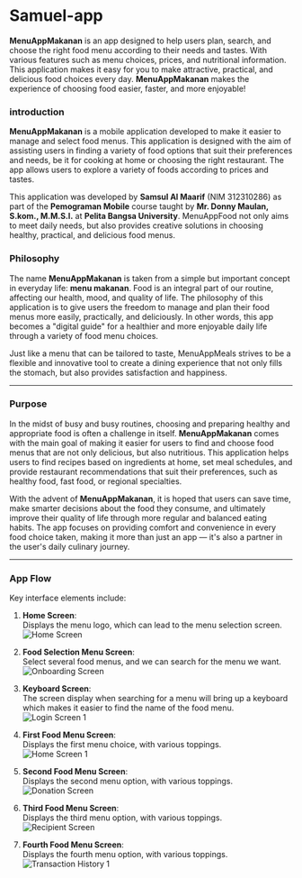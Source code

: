 # Samuel-app
**MenuAppMakanan** is an app designed to help users plan, search, and choose the right food menu according to their needs and tastes. With various features such as menu choices, prices, and nutritional information. This application makes it easy for you to make attractive, practical, and delicious food choices every day. **MenuAppMakanan** makes the experience of choosing food easier, faster, and more enjoyable!

### introduction

**MenuAppMakanan** is a mobile application developed to make it easier to manage and select food menus. This application is designed with the aim of assisting users in finding a variety of food options that suit their preferences and needs, be it for cooking at home or choosing the right restaurant. The app allows users to explore a variety of foods according to prices and tastes.

This application was developed by **Samsul Al Maarif** (NIM 312310286) as part of the **Pemograman Mobile** course taught by **Mr. Donny Maulan, S.kom., M.M.S.I.** at **Pelita Bangsa University**. MenuAppFood not only aims to meet daily needs, but also provides creative solutions in choosing healthy, practical, and delicious food menus.

### Philosophy

  

The name **MenuAppMakanan** is taken from a simple but important concept in everyday life: **menu makanan**. Food is an integral part of our routine, affecting our health, mood, and quality of life. The philosophy of this application is to give users the freedom to manage and plan their food menus more easily, practically, and deliciously. In other words, this app becomes a "digital guide" for a healthier and more enjoyable daily life through a variety of food menu choices.

Just like a menu that can be tailored to taste, MenuAppMeals strives to be a flexible and innovative tool to create a dining experience that not only fills the stomach, but also provides satisfaction and happiness.

___

### Purpose

  
In the midst of busy and busy routines, choosing and preparing healthy and appropriate food is often a challenge in itself. **MenuAppMakanan** comes with the main goal of making it easier for users to find and choose food menus that are not only delicious, but also nutritious. This application helps users to find recipes based on ingredients at home, set meal schedules, and provide restaurant recommendations that suit their preferences, such as healthy food, fast food, or regional specialties.

With the advent of **MenuAppMakanan**, it is hoped that users can save time, make smarter decisions about the food they consume, and ultimately improve their quality of life through more regular and balanced eating habits. The app focuses on providing comfort and convenience in every food choice taken, making it more than just an app — it's also a partner in the user's daily culinary journey.


___

### App Flow

Key interface elements include:

1. **Home Screen**:  
   Displays the menu logo, which can lead to the menu selection screen.
   ![Home Screen](https://github.com/samsull02/MenuApp/blob/main/Android%20Compact%20-%201%20(1).png)

2. **Food Selection Menu Screen**:  
   Select several food menus, and we can search for the menu we want.
   ![Onboarding Screen ](https://github.com/samsull02/MenuApp/blob/main/Android%20Compact%20-%202.png)

3. **Keyboard Screen**:  
   The screen display when searching for a menu will bring up a keyboard which makes it easier to find the name of the food menu. 
    ![Login Screen 1](https://github.com/samsull02/MenuApp/blob/main/Android%20Compact%20-%207.png) 

4. **First Food Menu Screen**:  
  Displays the first menu choice, with various toppings.  
    ![Home Screen 1](https://github.com/samsull02/MenuApp/blob/main/Android%20Compact%20-%203.png)

5. **Second Food Menu Screen**:  
   Displays the second menu option, with various toppings.
   ![Donation Screen](https://github.com/samsull02/MenuApp/blob/main/Android%20Compact%20-%204%20(1).png)

6. **Third Food Menu Screen**:  
   Displays the third menu option, with various toppings.
   ![Recipient Screen](https://github.com/samsull02/MenuApp/blob/main/Android%20Compact%20-%205.png)

7. **Fourth Food Menu Screen**:  
   Displays the fourth menu option, with various toppings.
    ![Transaction History 1](https://github.com/samsull02/MenuApp/blob/main/Android%20Compact%20-%206.png) 
